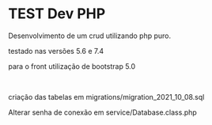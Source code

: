 <h1>TEST Dev PHP</h1>
<p>Desenvolvimento de um crud utilizando php puro.</p>
<p>testado nas versões 5.6 e 7.4</p>
<p>para o front utilização de bootstrap 5.0</p>
<br>
<p>criação das tabelas em migrations/migration_2021_10_08.sql</p>
<p>Alterar senha de conexão em  service/Database.class.php</p>
